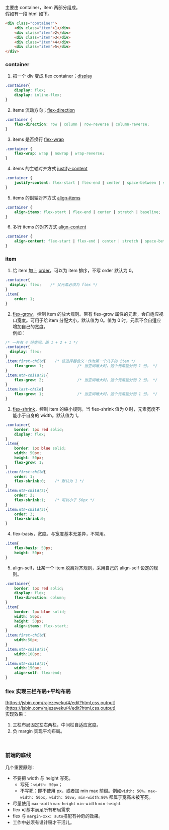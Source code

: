 主要由 container，item 两部分组成。<br />假如有一段 html 如下。
```html
<div class="container">
	<div class="item">1</div>  
	<div class="item">2</div>  
	<div class="item">3</div>  
	<div class="item">4</div>  
	<div class="item">5</div> 
</div>
```
<a name="DFS97"></a>
### container

1. 把一个 div 变成 flex container；[display](https://css-tricks.com/snippets/css/a-guide-to-flexbox/#display)
```css
.container{
	display: flex;					
	display: inline-flex;
}
```

2. items 流动方向；[flex-direction](https://css-tricks.com/snippets/css/a-guide-to-flexbox/#flex-direction)
```css
.container {
	flex-direction: row | column | row-reverse | column-reverse;
}
```

3. items 是否换行 [flex-wrap](https://css-tricks.com/snippets/css/a-guide-to-flexbox/#flex-wrap)
```css
.container {
	flex-wrap: wrap | nowrap | wrap-reverse;
}
```

4. items 的主轴对齐方式 [justify-content](https://css-tricks.com/snippets/css/a-guide-to-flexbox/#justify-content)
```css
.container {
	justify-content: flex-start | flex-end | center | space-between | space-around | space-evenly;
} 
```

5. items 的副轴对齐方式 [align-items](https://css-tricks.com/snippets/css/a-guide-to-flexbox/#align-items)
```css
.container {
	align-items: flex-start | flex-end | center | stretch | baseline;
}
```

6. 多行 items 的对齐方式 [align-content](https://css-tricks.com/snippets/css/a-guide-to-flexbox/#align-content)	
```css
.container {
	align-content: flex-start | flex-end | center | stretch | space-between | space-around;
}
```
<a name="YXYzt"></a>
### item

1. 给 item 加上 [order](https://css-tricks.com/snippets/css/a-guide-to-flexbox/#order)，可以为 item 排序，不写 order 默认为 0。
```css
.container{
  display: flex;    /* 父元素必须为 flex */
}
.item{
	order: 1;
}
```

2. [flex-grow](https://css-tricks.com/snippets/css/a-guide-to-flexbox/#flex-grow)，控制 item 的放大规则。带有 flex-grow 属性的元素，会自适应视口宽度。可用于给 item 分配大小，默认值为 0。值为 0 时，元素不会自适应增加自己的宽度。<br />例如：
```css
/* 一共有 4 份空间。即 1 + 2 + 1 */
.container{
  display: flex;
}
.item:first-child{    /* 该选择器含义：作为第一个儿子的 item */
	flex-grow: 1;				/* 当空间增大时，这个元素能分到 1 份。 */
}
.item:nth-child(2){
	flex-grow: 2;				/* 当空间增大时，这个元素能分到 2 份。 */
}
.item:last-child{
	flex-grow: 1;				/* 当空间增大时，这个元素能分到 1 份。 */
}

```

3. [flex-shrink](https://css-tricks.com/snippets/css/a-guide-to-flexbox/#flex-shrink)，控制 item 的缩小规则。当 flex-shrink 值为 0 时，元素宽度不能小于自身的 width。默认值为 1。
```css
.container{
	border: 1px red solid;
	display: flex;
}
.item{
	border: 1px blue solid;
	width: 50px;
	height: 50px;
	flex-grow: 1;
}
.item:first-child{
	order: 1;
	flex-shrink:0;    /* 默认为 1 */
}
.item:nth-child(2){
	order: 2;
	flex-shrink:1;	  /* 可以小于 50px */
}
.item:nth-child(3){
	order: 3;
	flex-shrink:0;
}
```

4. flex-basis，宽度。与宽度基本无差异，不常用。
```css
.item{
	flex-basis: 50px;
	height: 50px;
}
```

5. align-self，让某一个 item 脱离对齐规则，采用自己的 align-self 设定的规则。
```css
.container{
	border: 1px red solid;
	display: flex;
	flex-direction: column;
}
.item{
	border: 1px blue solid;
	width: 50px;
	height: 50px;
	align-items: flex-start;
}
.item:first-child{
	width:50px;
}
.item:nth-child(2){
	width:100px;
}
.item:nth-child(3){
	width:150px;
	align-self: flex-end;
}
```
<a name="oFAOp"></a>
### flex 实现三栏布局+平均布局
[https://jsbin.com/rajezeveku/4/edit?html,css,output](https://jsbin.com/rajezeveku/4/edit?html,css,output)<br />实现效果：

1. 三栏布局固定左右两栏，中间栏自适应宽度。
1. 负 margin 实现平均布局。

​<br />
<a name="Gyvv1"></a>
### 前端的底线
几个重要原则：

- 不要把 width 与 height 写死。
   - 写死：`width: 50px`；
   - 不写死：即不使用 px，或者加 min max 前缀。例如`width: 50%`，`max-width: 50px`，`width: 50vw`，`min-width:80%` 都属于宽高未被写死。
- 尽量使用 `max-width` `max-height` `min-width` `min-height`​
- flex 可基本满足所有布局需求
- flex 与 `margin-xxx: auto`搭配有神奇的效果。
- 工作中必须有设计稿才干活儿。

